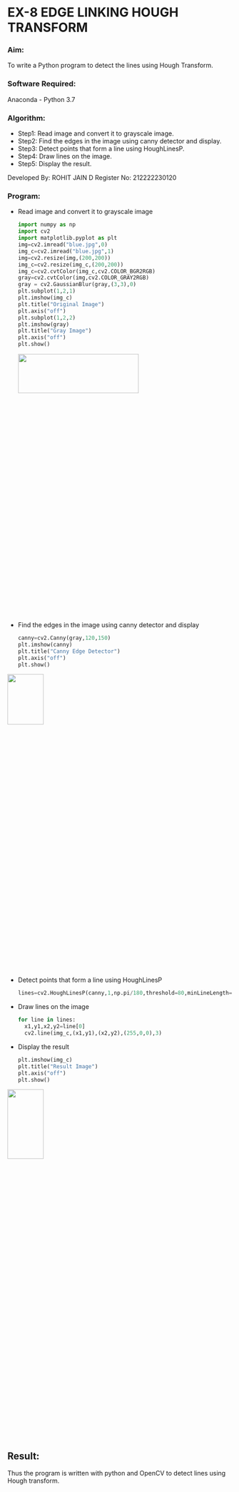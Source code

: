 # EX-8 EDGE LINKING HOUGH TRANSFORM
### Aim:
To write a Python program to detect the lines using Hough Transform.
### Software Required:
Anaconda - Python 3.7
### Algorithm:
- Step1: Read image and convert it to grayscale image.
- Step2: Find the edges in the image using canny detector and display.
- Step3: Detect points that form a line using HoughLinesP.
- Step4: Draw lines on the image.
- Step5: Display the result.

Developed By: ROHIT JAIN D
Register No: 212222230120
### Program:
- Read image and convert it to grayscale image
  ```Python
  import numpy as np
  import cv2
  import matplotlib.pyplot as plt
  img=cv2.imread("blue.jpg",0)
  img_c=cv2.imread("blue.jpg",1)
  img=cv2.resize(img,(200,200))
  img_c=cv2.resize(img_c,(200,200))
  img_c=cv2.cvtColor(img_c,cv2.COLOR_BGR2RGB)
  gray=cv2.cvtColor(img,cv2.COLOR_GRAY2RGB)
  gray = cv2.GaussianBlur(gray,(3,3),0)
  plt.subplot(1,2,1)
  plt.imshow(img_c)
  plt.title("Original Image")
  plt.axis("off")
  plt.subplot(1,2,2)
  plt.imshow(gray)
  plt.title("Gray Image")
  plt.axis("off")
  plt.show()
  ```
  <img height=15% width=75% src="https://github.com/ROHITJAIND/EX-8-EDGE-LINKING-HOUGH-TRANSFORM/assets/118707073/e88f1df9-c32d-48b4-b384-3ef310029b7d">


- Find the edges in the image using canny detector and display
  ```Python
  canny=cv2.Canny(gray,120,150)
  plt.imshow(canny)
  plt.title("Canny Edge Detector")
  plt.axis("off")
  plt.show()
  ```
<img height=17% width=40% src="https://github.com/ROHITJAIND/EX-8-EDGE-LINKING-HOUGH-TRANSFORM/assets/118707073/ee10b805-d935-4dcc-b05e-140faa11bdf9">


- Detect points that form a line using HoughLinesP
  ```Python
  lines=cv2.HoughLinesP(canny,1,np.pi/180,threshold=80,minLineLength=50,maxLineGap=250)
  ```


- Draw lines on the image
  ```Python
  for line in lines:
    x1,y1,x2,y2=line[0]
    cv2.line(img_c,(x1,y1),(x2,y2),(255,0,0),3)
  ```


- Display the result
  ```Python
  plt.imshow(img_c)
  plt.title("Result Image")
  plt.axis("off")
  plt.show()
  ```
<img height=20% width=40% src="https://github.com/ROHITJAIND/EX-8-EDGE-LINKING-HOUGH-TRANSFORM/assets/118707073/e748b6eb-f61d-417b-8f00-87c7fc45207a">

  
## Result:
Thus the program is written with python and OpenCV to detect lines using Hough transform. 

